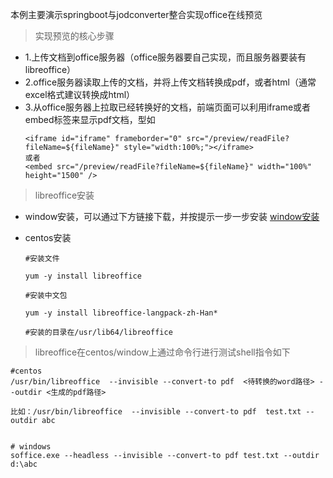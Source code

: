 本例主要演示springboot与jodconverter整合实现office在线预览

> 实现预览的核心步骤
  - 1.上传文档到office服务器（office服务器要自己实现，而且服务器要装有libreoffice）
  - 2.office服务器读取上传的文档，并将上传文档转换成pdf，或者html（通常excel格式建议转换成html）
  - 3.从office服务器上拉取已经转换好的文档，前端页面可以利用iframe或者embed标签来显示pdf文档，型如
    ```
    <iframe id="iframe" frameborder="0" src="/preview/readFile?fileName=${fileName}" style="width:100%;"></iframe>
    或者
    <embed src="/preview/readFile?fileName=${fileName}" width="100%" height="1500" />
    ```
    
> libreoffice安装
  - window安装，可以通过下方链接下载，并按提示一步一步安装
  [window安装](https://zh-cn.libreoffice.org/download/download/)
  
  - centos安装
    
    ```
    #安装文件
    
    yum -y install libreoffice
    
    #安装中文包
    
    yum -y install libreoffice-langpack-zh-Han*
    
    #安装的目录在/usr/lib64/libreoffice
    ```
    
> libreoffice在centos/window上通过命令行进行测试shell指令如下
  ```
  #centos
  /usr/bin/libreoffice  --invisible --convert-to pdf  <待转换的word路径> --outdir <生成的pdf路径>
  
  比如：/usr/bin/libreoffice  --invisible --convert-to pdf  test.txt --outdir abc
  
  
  # windows
  soffice.exe --headless --invisible --convert-to pdf test.txt --outdir d:\abc
  ```


 
 
  